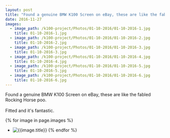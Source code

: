 ```yaml
---
layout: post
title: "Found a genuine BMW K100 Screen on eBay, these are like the fabled Rocking Horse poo."
date: 2016-11-27
images:
  - image_path: /k100-project/Photos/01-10-2016/01-10-2016-1.jpg
    title: 01-10-2016-1.jpg
  - image_path: /k100-project/Photos/01-10-2016/01-10-2016-2.jpg
    title: 01-10-2016-2.jpg
  - image_path: /k100-project/Photos/01-10-2016/01-10-2016-3.jpg
    title: 01-10-2016-3.jpg
  - image_path: /k100-project/Photos/01-10-2016/01-10-2016-4.jpg
    title: 01-10-2016-4.jpg
  - image_path: /k100-project/Photos/01-10-2016/01-10-2016-5.jpg
    title: 01-10-2016-5.jpg
  - image_path: /k100-project/Photos/01-10-2016/01-10-2016-6.jpg
    title: 01-10-2016-6.jpg
---
```

Found a genuine BMW K100 Screen on eBay, these are like the fabled Rocking Horse poo.<br /><br />Fitted and it&#39;s fantastic.﻿

{% for image in page.images %}
* ![{{image.title}}]({{image.image_path}})
{% endfor %}
